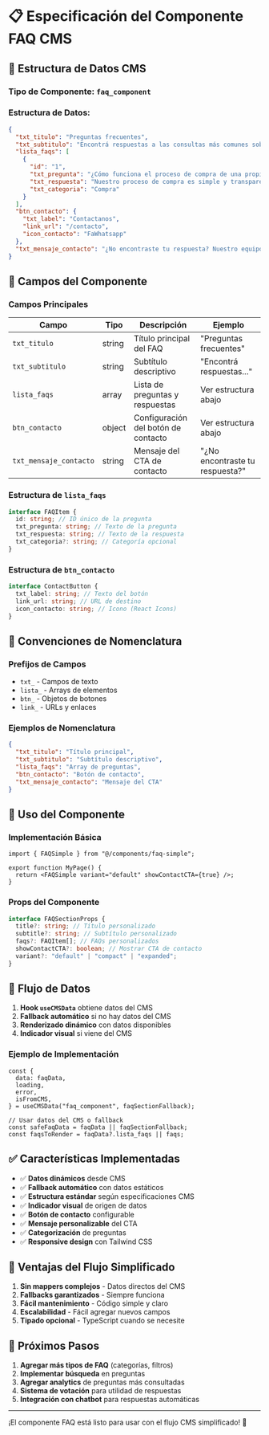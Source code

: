 # 📋 Especificación del Componente FAQ CMS

## 🎯 **Estructura de Datos CMS**

### **Tipo de Componente**: `faq_component`

### **Estructura de Datos**:

```json
{
  "txt_titulo": "Preguntas frecuentes",
  "txt_subtitulo": "Encontrá respuestas a las consultas más comunes sobre nuestros servicios inmobiliarios",
  "lista_faqs": [
    {
      "id": "1",
      "txt_pregunta": "¿Cómo funciona el proceso de compra de una propiedad?",
      "txt_respuesta": "Nuestro proceso de compra es simple y transparente...",
      "txt_categoria": "Compra"
    }
  ],
  "btn_contacto": {
    "txt_label": "Contactanos",
    "link_url": "/contacto",
    "icon_contacto": "FaWhatsapp"
  },
  "txt_mensaje_contacto": "¿No encontraste tu respuesta? Nuestro equipo está listo para ayudarte..."
}
```

## 🔧 **Campos del Componente**

### **Campos Principales**

| Campo                  | Tipo   | Descripción                         | Ejemplo                         |
| ---------------------- | ------ | ----------------------------------- | ------------------------------- |
| `txt_titulo`           | string | Título principal del FAQ            | "Preguntas frecuentes"          |
| `txt_subtitulo`        | string | Subtítulo descriptivo               | "Encontrá respuestas..."        |
| `lista_faqs`           | array  | Lista de preguntas y respuestas     | Ver estructura abajo            |
| `btn_contacto`         | object | Configuración del botón de contacto | Ver estructura abajo            |
| `txt_mensaje_contacto` | string | Mensaje del CTA de contacto         | "¿No encontraste tu respuesta?" |

### **Estructura de `lista_faqs`**

```typescript
interface FAQItem {
  id: string; // ID único de la pregunta
  txt_pregunta: string; // Texto de la pregunta
  txt_respuesta: string; // Texto de la respuesta
  txt_categoria?: string; // Categoría opcional
}
```

### **Estructura de `btn_contacto`**

```typescript
interface ContactButton {
  txt_label: string; // Texto del botón
  link_url: string; // URL de destino
  icon_contacto: string; // Icono (React Icons)
}
```

## 🎨 **Convenciones de Nomenclatura**

### **Prefijos de Campos**

- `txt_` - Campos de texto
- `lista_` - Arrays de elementos
- `btn_` - Objetos de botones
- `link_` - URLs y enlaces

### **Ejemplos de Nomenclatura**

```json
{
  "txt_titulo": "Título principal",
  "txt_subtitulo": "Subtítulo descriptivo",
  "lista_faqs": "Array de preguntas",
  "btn_contacto": "Botón de contacto",
  "txt_mensaje_contacto": "Mensaje del CTA"
}
```

## 🚀 **Uso del Componente**

### **Implementación Básica**

```tsx
import { FAQSimple } from "@/components/faq-simple";

export function MyPage() {
  return <FAQSimple variant="default" showContactCTA={true} />;
}
```

### **Props del Componente**

```typescript
interface FAQSectionProps {
  title?: string; // Título personalizado
  subtitle?: string; // Subtítulo personalizado
  faqs?: FAQItem[]; // FAQs personalizados
  showContactCTA?: boolean; // Mostrar CTA de contacto
  variant?: "default" | "compact" | "expanded";
}
```

## 🔄 **Flujo de Datos**

1. **Hook `useCMSData`** obtiene datos del CMS
2. **Fallback automático** si no hay datos del CMS
3. **Renderizado dinámico** con datos disponibles
4. **Indicador visual** si viene del CMS

### **Ejemplo de Implementación**

```tsx
const {
  data: faqData,
  loading,
  error,
  isFromCMS,
} = useCMSData("faq_component", faqSectionFallback);

// Usar datos del CMS o fallback
const safeFaqData = faqData || faqSectionFallback;
const faqsToRender = faqData?.lista_faqs || faqs;
```

## ✅ **Características Implementadas**

- ✅ **Datos dinámicos** desde CMS
- ✅ **Fallback automático** con datos estáticos
- ✅ **Estructura estándar** según especificaciones CMS
- ✅ **Indicador visual** de origen de datos
- ✅ **Botón de contacto** configurable
- ✅ **Mensaje personalizable** del CTA
- ✅ **Categorización** de preguntas
- ✅ **Responsive design** con Tailwind CSS

## 🎯 **Ventajas del Flujo Simplificado**

1. **Sin mappers complejos** - Datos directos del CMS
2. **Fallbacks garantizados** - Siempre funciona
3. **Fácil mantenimiento** - Código simple y claro
4. **Escalabilidad** - Fácil agregar nuevos campos
5. **Tipado opcional** - TypeScript cuando se necesite

## 📝 **Próximos Pasos**

1. **Agregar más tipos de FAQ** (categorías, filtros)
2. **Implementar búsqueda** en preguntas
3. **Agregar analytics** de preguntas más consultadas
4. **Sistema de votación** para utilidad de respuestas
5. **Integración con chatbot** para respuestas automáticas

---

¡El componente FAQ está listo para usar con el flujo CMS simplificado! 🚀
